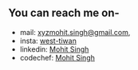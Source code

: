 ## You can reach me on-
- mail: xyzmohit.singh@gmail.com, 
- insta: [west-tiwan](https://www.instagram.com/west_tiwan/)
- linkedin: [Mohit Singh](https://www.linkedin.com/in/mohit-singh-74a31b246/)
- codechef: [Mohit Singh](https://www.codechef.com/users/west_tiwan)
